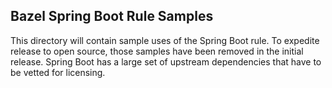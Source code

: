 ## Bazel Spring Boot Rule Samples

This directory will contain sample uses of the Spring Boot rule.
To expedite release to open source, those samples have been removed in the initial release.
Spring Boot has a large set of upstream dependencies that have to be vetted for licensing.
